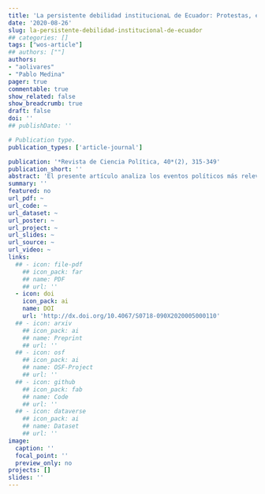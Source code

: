 ```yaml
---
title: 'La persistente debilidad institucionaL de Ecuador: Protestas, elecciones y divisiones políticas durante el 2019'
date: '2020-08-26'
slug: la-persistente-debilidad-institucional-de-ecuador
## categories: []
tags: ["wos-article"]
## authors: [""]
authors:
- "aolivares"
- "Pablo Medina"
pager: true
commentable: true
show_related: false
show_breadcrumb: true
draft: false
doi: ''
## publishDate: ''

# Publication type.
publication_types: ['article-journal']

publication: '*Revista de Ciencia Política, 40*(2), 315-349'
publication_short: ''
abstract: 'El presente artículo analiza los eventos políticos más relevantes del año 2019 en Ecuador. Al examinar el estilo de gobierno, condiciones económicas, las relaciones entre el ejecutivo y legislativo, se sostiene que el marco institucional es extremadamente dependiente del estilo de liderazgo del presidente y del contexto económico, particularmente de los precios del petróleo. Contrario a lo que se esperaba, la vigencia por más de diez años de la constitución no ha entregado valor a las instituciones, las protestas de octubre y los riesgos de ruptura del marco institucional así lo demuestran. Este caso, que sirve de ejemplo para comprender los efectos de la debilidad presidencial sobre la gobernabilidad, permite ver la influencia del contexto económico y político sobre la fortaleza de las instituciones y, en última instancia, sobre la democracia en la región latinoamericana.'
summary: ''
featured: no
url_pdf: ~
url_code: ~
url_dataset: ~
url_poster: ~
url_project: ~
url_slides: ~
url_source: ~
url_video: ~
links:
  ## - icon: file-pdf
    ## icon_pack: far
    ## name: PDF
    ## url: ''
  - icon: doi
    icon_pack: ai
    name: DOI
    url: 'http://dx.doi.org/10.4067/S0718-090X2020005000110'
  ## - icon: arxiv
    ## icon_pack: ai
    ## name: Preprint
    ## url: ''
  ## - icon: osf
    ## icon_pack: ai
    ## name: OSF-Project
    ## url: ''
  ## - icon: github
    ## icon_pack: fab
    ## name: Code
    ## url: ''
  ## - icon: dataverse
    ## icon_pack: ai
    ## name: Dataset
    ## url: ''
image:
  caption: ''
  focal_point: ''
  preview_only: no
projects: []
slides: ''
---
```

